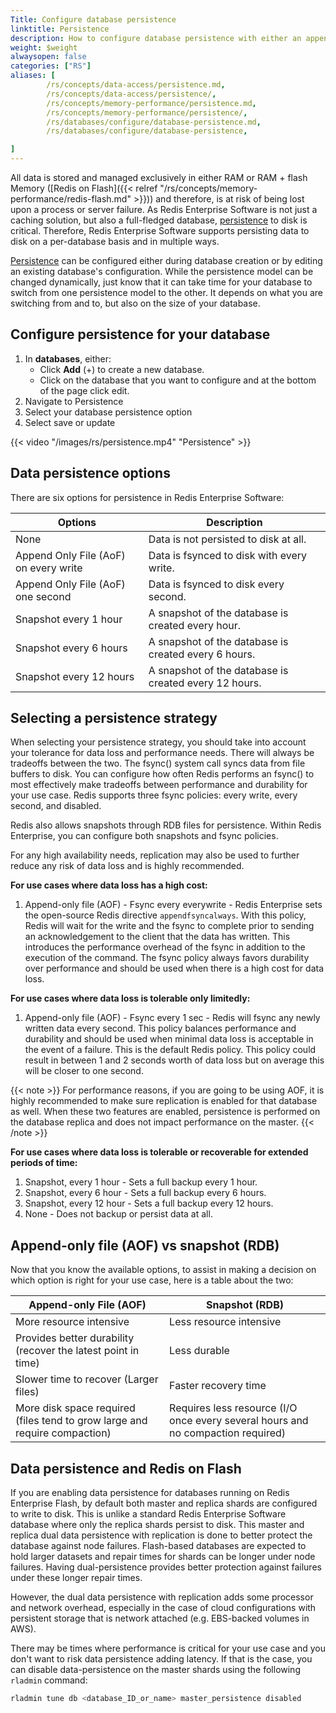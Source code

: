 ```yaml
---
Title: Configure database persistence
linktitle: Persistence
description: How to configure database persistence with either an append-only file (AOF) or snapshots.
weight: $weight
alwaysopen: false
categories: ["RS"]
aliases: [
        /rs/concepts/data-access/persistence.md,
        /rs/concepts/data-access/persistence/,
        /rs/concepts/memory-performance/persistence.md,
        /rs/concepts/memory-performance/persistence/,
        /rs/databases/configure/database-persistence.md,
        /rs/databases/configure/database-persistence,

]
---
```

All data is stored and managed exclusively in either RAM or RAM + flash Memory ([Redis on
Flash]({{< relref "/rs/concepts/memory-performance/redis-flash.md" >}})) and therefore, is at risk of being lost upon a process or server
failure. As Redis Enterprise Software is not just a caching solution, but also a full-fledged database, [persistence](https://redislabs.com/redis-enterprise/technology/durable-redis-2/) to disk
is critical. Therefore, Redis Enterprise Software supports persisting data to disk on a per-database basis and in multiple ways.

[Persistence](https://redislabs.com/redis-enterprise/technology/durable-redis-2/) can be configured either during database creation or by editing an existing
database's configuration. While the persistence model can be changed dynamically, just know that it can take time for your database to switch from one persistence model to the other. It depends on what you are switching from and to, but also on the size of your database.

## Configure persistence for your database

1. In **databases**, either:
    - Click **Add** (+) to create a new database.
    - Click on the database that you want to configure and at the bottom of the page click edit.
1. Navigate to Persistence
1. Select your database persistence option
1. Select save or update

{{< video "/images/rs/persistence.mp4" "Persistence" >}}

## Data persistence options

There are six options for persistence in Redis Enterprise Software:

|  **Options** | **Description** |
|  ------ | ------ |
|  None | Data is not persisted to disk at all. |
|  Append Only File (AoF) on every write | Data is fsynced to disk with every write. |
|  Append Only File (AoF) one second | Data is fsynced to disk every second. |
|  Snapshot every 1 hour | A snapshot of the database is created every hour. |
|  Snapshot every 6 hours | A snapshot of the database is created every 6 hours. |
|  Snapshot every 12 hours | A snapshot of the database is created every 12 hours. |

## Selecting a persistence strategy

When selecting your persistence strategy, you should take into account your tolerance for data loss and performance needs. There will always be tradeoffs between the two.
The fsync() system call syncs data from file buffers to disk. You can configure how often Redis performs an fsync() to most effectively make tradeoffs between performance and durability for your use case.
Redis supports three fsync policies: every write, every second, and disabled.

Redis also allows snapshots through RDB files for persistence. Within Redis Enterprise, you can configure both snapshots and fsync policies.

For any high availability needs, replication may also be used to further reduce any risk of data loss and is highly recommended.

**For use cases where data loss has a high cost:**

1. Append-only file (AOF) - Fsync every everywrite - Redis Enterprise sets the open-source Redis directive `appendfsyncalways`.  With this policy, Redis will wait for the write and the fsync to complete prior to sending an acknowledgement to the client that the data has written. This introduces the performance overhead of the fsync in addition to the execution of the command. The fsync policy always favors durability over performance and should be used when there is a high cost for data loss.

**For use cases where data loss is tolerable only limitedly:**

1. Append-only file (AOF) - Fsync every 1 sec - Redis will fsync any newly written data every second. This policy balances performance and durability and should be used when minimal data loss is acceptable in the event of a failure. This is the default Redis policy. This policy could result in between 1 and 2 seconds worth of data loss but on average this will be closer to one second.

{{< note >}}
For performance reasons, if you are going to be using AOF, it is highly recommended to make sure replication is enabled for that database as well. When these two features are enabled, persistence is
performed on the database replica and does not impact performance on the master.
{{< /note >}}

**For use cases where data loss is tolerable or recoverable for extended periods of time:**

1. Snapshot, every 1 hour - Sets a full backup every 1 hour.
1. Snapshot, every 6 hour - Sets a full backup every 6 hours.
1. Snapshot, every 12 hour - Sets a full backup every 12 hours.
1. None - Does not backup or persist data at all.

## Append-only file (AOF) vs snapshot (RDB)

Now that you know the available options, to assist in making a decision
on which option is right for your use case, here is a table about the
two:

|  **Append-only File (AOF)** | **Snapshot (RDB)** |
|------------|-----------------|
|  More resource intensive | Less resource intensive |
|  Provides better durability (recover the latest point in time) | Less durable |
|  Slower time to recover (Larger files) | Faster recovery time |
|  More disk space required (files tend to grow large and require compaction) | Requires less resource (I/O once every several hours and no compaction required) |

## Data persistence and Redis on Flash

If you are enabling data persistence for databases running on Redis
Enterprise Flash, by default both master and replica shards are
configured to write to disk. This is unlike a standard Redis Enterprise
Software database where only the replica shards persist to disk. This
master and replica dual data persistence with replication is done to
better protect the database against node failures. Flash-based databases
are expected to hold larger datasets and repair times for shards can
be longer under node failures. Having dual-persistence provides better
protection against failures under these longer repair times.

However, the dual data persistence with replication adds some processor
and network overhead, especially in the case of cloud configurations
with persistent storage that is network attached (e.g. EBS-backed
volumes in AWS).

There may be times where performance is critical for your use case and
you don't want to risk data persistence adding latency. If that is the
case, you can disable data-persistence on the master shards using the
following `rladmin` command:

```sh
rladmin tune db <database_ID_or_name> master_persistence disabled
```
